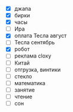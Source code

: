 - [x] джапа
- [x] бирки
- [x] часы
- [ ] Ира
- [x] оплата Тесла август
- [ ] Тесла сентябрь
- [x] робот
- [ ] реклама cloxy
- [ ] Китай 
- [ ] отгрузка, винтики
- [ ] стекло
- [ ] математика
- [ ] занятие
- [ ] чтение
- [ ] сон